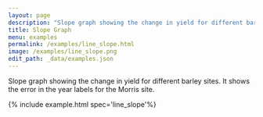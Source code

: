 ```yaml
---
layout: page
description: "Slope graph showing the change in yield for different barley sites. It shows the error in the year labels for the Morris site."
title: Slope Graph
menu: examples
permalink: /examples/line_slope.html
image: /examples/line_slope.png
edit_path: _data/examples.json
---
```


Slope graph showing the change in yield for different barley sites. It shows the error in the year labels for the Morris site.

{% include example.html spec='line_slope'%}

